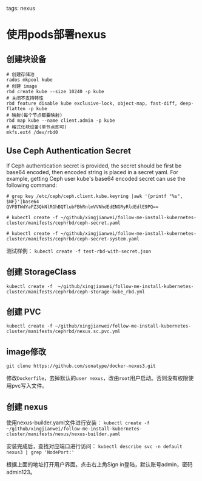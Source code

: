 <!-- toc -->

tags: nexus

# 使用pods部署nexus

## 创建块设备

```
# 创建存储池
rados mkpool kube
# 创建 image
rbd create kube --size 10240 -p kube
# 关闭不支持特性
rbd feature disable kube exclusive-lock, object-map, fast-diff, deep-flatten -p kube
# 映射(每个节点都要映射)
rbd map kube --name client.admin -p kube
# 格式化块设备(单节点即可)
mkfs.ext4 /dev/rbd0
```



## Use Ceph Authentication Secret

If Ceph authentication secret is provided, the secret should be first be base64 encoded, then encoded string is placed in a secret yaml. For example, getting Ceph user kube's base64 encoded secret can use the following command:

```
# grep key /etc/ceph/ceph.client.kube.keyring |awk '{printf "%s", $NF}'|base64
QVFBTWdYaFZ3QkNlRGhBQTlubFBhRnlmVVNhdEdENGRyRldEdlE9PQ==
```

`# kubectl create -f ~/github/xingjianwei/follow-me-install-kubernetes-cluster/manifests/cephrbd/ceph-secret.yaml`

`# kubectl create -f ~/github/xingjianwei/follow-me-install-kubernetes-cluster/manifests/cephrbd/ceph-secret-system.yaml`

测试样例：
`kubectl create -f test-rbd-with-secret.json`

## 创建 StorageClass
`kubectl create -f  ~/github/xingjianwei/follow-me-install-kubernetes-cluster/manifests/cephrbd/ceph-storage-kube_rbd.yml`

## 创建 PVC
`kubectl create -f ~/github/xingjianwei/follow-me-install-kubernetes-cluster/manifests/cephrbd/nexus.sc.pvc.yml`

## image修改
```
git clone https://github.com/sonatype/docker-nexus3.git
```

修改`Dockerfile`，去掉默认的`user nexus`，改由`root`用户启动。否则没有权限使用pvc写入文件。

## 创建 nexus
使用nexus-builder.yaml文件进行安装：
`kubectl create -f ~/github/xingjianwei/follow-me-install-kubernetes-cluster/manifests/nexus/nexus-builder.yaml`

安装完成后，查找对应端口进行访问：
`kubectl describe svc -n default nexus3 | grep 'NodePort:'`

根据上面的地址打开用户界面。点击右上角Sign in登陆，默认账号admin，密码admin123。

